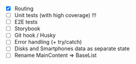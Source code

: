 - [x] Routing
- [ ] Unit tests (with high coverage) !!!
- [ ] E2E tests
- [ ] Storybook
- [ ] Git hook / Husky
- [ ] Error handling (+ try/catch)
- [ ] Disks and Smartphones data as separate state
- [ ] Rename MainContent => BaseList
